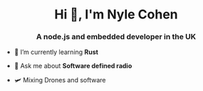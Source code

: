<h1 align="center">Hi 👋, I'm Nyle Cohen</h1>
<h3 align="center">A node.js and embedded developer in the UK</h3>

- 🌱 I’m currently learning **Rust**

- 💬 Ask me about **Software defined radio**

- 🛩️ Mixing Drones and software

